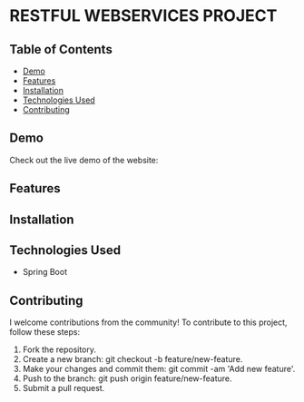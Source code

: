 # RESTFUL WEBSERVICES PROJECT

## Table of Contents

- [Demo](#demo)
- [Features](#features)
- [Installation](#installation)
- [Technologies Used](#technologies-used)
- [Contributing](#contributing)

## Demo

Check out the live demo of the website:

## Features

## Installation

## Technologies Used

- Spring Boot

## Contributing

I welcome contributions from the community! To contribute to this project, follow these steps:

1.  Fork the repository.
2.  Create a new branch: git checkout -b feature/new-feature.
3.  Make your changes and commit them: git commit -am 'Add new feature'.
4.  Push to the branch: git push origin feature/new-feature.
5.  Submit a pull request.
